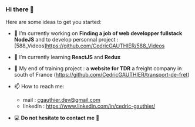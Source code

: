 ### Hi there 👋

<!--
**CedricGAUTHIER/CedricGAUTHIER** is a ✨ _special_ ✨ repository because its `README.md` (this file) appears on your GitHub profile.
-->
Here are some ideas to get you started:

- 🔭 I’m currently working on  **Finding a job of web developper fullstack NodeJS** and to develop personnal project : [588_Videos]https://github.com/CedricGAUTHIER/588_Videos
- 🌱 I’m currently learning **ReactJS** and **Redux**
- 🚚 My end of training project : a **website for TDR** a freight company in south of France (https://github.com/CedricGAUTHIER/transport-de-fret) 
- 📫 How to reach me:
    - mail : cgauthier.dev@gmail.com
    - linkedin : https://www.linkedin.com/in/cedric-gauthier/
    
    
- 💻 **Do not hesitate to contact me** 🔔


